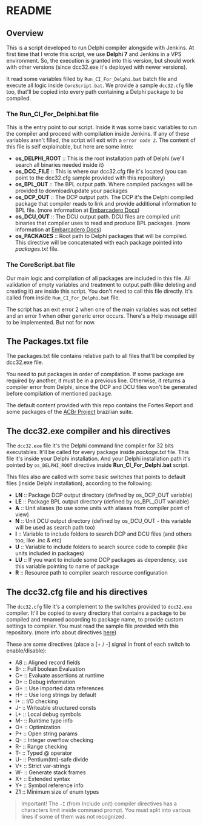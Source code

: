 # README

## Overview

This is a script developed to run Delphi compiler alongside with Jenkins. At first time that I wrote this script, we use **Delphi 7** and Jenkins in a VPS environment. So, the execution is granted into this version, but should work with other versions (since dcc32.exe it's deployed with newer versions).

It read some variables filled by `Run_CI_For_Delphi.bat` batch file and execute all logic inside `CoreScript.bat`. We provide a sample `dcc32.cfg` file too, that'll be copied into every path containing a Delphi package to be compiled.

### The Run_CI_For_Delphi.bat file

This is the entry point to our script. Inside it was some basic variables to run the compiler and proceed with compilation inside Jenkins. If any of these variables aren't filled, the script will exit with a `error code 2`. The content of this file is self explainable, but here are some intro:

- **os_DELPHI_ROOT** :: This is the root installation path of Delphi (we'll search all binaries needed inside it)
- **os_DCC_FILE** :: This is where our dcc32.cfg file it's located (you can point to the dcc32.cfg sample provided with this repository)
- **os_BPL_OUT** :: The BPL output path. Where compiled packages will be provided to download/update your packages
- **os_DCP_OUT** :: The DCP output path. The DCP it's the Delphi compiled package that compiler reads to link and provide additional information to BPL file. (more information at [Embarcadero Docs][embarcadero_dcp_docs])
- **os_DCU_OUT** :: The DCU output path. DCU files are compiled unit binaries that compiler uses to read and produce BPL packages. (more information at [Embarcadero Docs][embarcadero_dcu_docs])
- **os_PACKAGES** :: Root path to Delphi packages that will be compiled. This directive will be concatenated with each package pointed into _packages.txt_ file.

### The CoreScript.bat file

Our main logic and compilation of all packages are included in this file. All validation of empty variables and treatment to output path (like deleting and creating it) are inside this script. You don't need to call this file directly. It's called from inside `Run_CI_For_Delphi.bat` file.

The script has an exit error 2 when one of the main variables was not setted and an error 1 when other generic error occurs. There's a Help message still to be implemented. But not for now.

## The Packages.txt file

The packages.txt file contains relative path to all files that'll be compiled by dcc32.exe file.

You need to put packages in order of compilation. If some package are required by another, it must be in a previous line. Otherwise, it returns a compiler error from Delphi, since the DCP and DCU files won't be generated before compilation of mentioned package.

The default content provided with this repo contains the Fortes Report and some packages of the [ACBr Project][acbr_homepage] brazilian suite.

## The dcc32.exe compiler and his directives

The `dcc32.exe` file it's the Delphi command line compiler for 32 bits executables. It'll be called for every package inside _package.txt_ file. This file it's inside your Delphi installation. And your Delphi installation path it's pointed by `os_DELPHI_ROOT` directive inside **Run_CI_For_Delphi.bat** script.

This files also are called with some basic switches that points to default files (inside Delphi installation), according to the following:

- **LN** :: Package DCP output directory (defined by os_DCP_OUT variable)
- **LE** :: Package BPL output directory (defined by os_BPL_OUT variable)
- **A** :: Unit aliases (to use some units with aliases from compiler point of view)
- **N** :: Unit DCU output directory (defined by os_DCU_OUT - this variable will be used as search path too)
- **I** :: Variable to include folders to search DCP and DCU files (and others too, like .inc & etc)
- **U** :: Variable to include folders to search source code to compile (like units included in packages)
- **LU** :: If you want to include some DCP packages as dependency, use this variable pointing to name of package
- **R** :: Resource path to compiler search resource configuration

## The dcc32.cfg file and his directives

The `dcc32.cfg` file it's a complement to the switches provided to `dcc32.exe` compiler. It'll be copied to every directory that contains a package to be compiled and renamed according to package name, to provide custom settings to compiler. You must read the sample file provided with this repository. (more info about directives [here][delphi_compiler_directives])

These are some directives (place a [+ / -] signal in front of each switch to enable/disable):

- A8 :: Aligned record fields
- B- :: Full boolean Evaluation
- C+ :: Evaluate assertions at runtime
- D+ :: Debug information
- G+ :: Use imported data references
- H+ :: Use long strings by default
- I+ :: I/O checking
- J- :: Writeable structured consts
- L+ :: Local debug symbols
- M- :: Runtime type info
- O+ :: Optimization
- P+ :: Open string params
- Q- :: Integer overflow checking
- R- :: Range checking
- T- :: Typed @ operator
- U- :: Pentium(tm)-safe divide
- V+ :: Strict var-strings
- W- :: Generate stack frames
- X+ :: Extended syntax
- Y+ :: Symbol reference info
- Z1 :: Minimum size of enum types

> Important!
> The `-I` (from Include unit) compiler directives has a characters limit inside command prompt.
> You must split into various lines if some of them was not recognized.

[embarcadero_dcp_docs]: http://docwiki.embarcadero.com/RADStudio/Rio/en/Delphi_Compiled_Package_File_(*.dcp)
[embarcadero_dcu_docs]: http://docwiki.embarcadero.com/RADStudio/Rio/en/Delphi_Compiled_Unit_File_(*.dcu)
[delphi_compiler_directives]: http://www.delphibasics.co.uk/ByType.asp?Type=Compiler%20Directive
[acbr_homepage]: https://www.projetoacbr.com.br/
